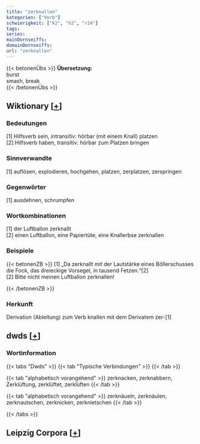 ```yaml
---
title: "zerknallen"
kategorien: ["Verb"]
schwierigkeit: ["k2", "h2", "r24"]
tags:
series:
mainDornseiffs:
domainDornseiffs:
url: "zerknallen"
---
```


{{< betonenÜbs >}}
**Übersetzung:**  
burst  
smash, break  
{{< /betonenÜbs >}}

## Wiktionary [[+](https://de.wiktionary.org/wiki/zerknallen)]

### Bedeutungen
[1] Hilfsverb sein, intransitiv: hörbar (mit einem Knall) platzen  
[2] Hilfsverb haben, transitiv: hörbar zum Platzen bringen  

### Sinnverwandte
[1] auflösen, explodieren, hochgehen, platzen, zerplatzen, zerspringen  

### Gegenwörter
[1] ausdehnen, schrumpfen  

### Wortkombinationen
[1] der Luftballon zerknallt  
[2] einen Luftballon, eine Papiertüte, eine Knallerbse zerknallen  

### Beispiele
{{< betonenZB >}}
[1] „Da zerknallt mit der Lautstärke eines Böllerschusses die Fock, das dreieckige Vorsegel, in tausend Fetzen.“[2]  
[2] Bitte nicht meinen Luftballon zerknallen!  

{{< /betonenZB >}}
### Herkunft
Derivation (Ableitung) zum Verb knallen mit dem Derivatem zer-[1]  



## dwds [[+](https://www.dwds.de/wb/zerknallen)]

### Wortinformation
{{< tabs "Dwds" >}}
{{< tab "Typische Verbindungen" >}}
{{< /tab >}}

{{< tab "alphabetisch vorangehend" >}}
zerknacken, zerknabbern, Zerklüftung, zerklüftet, zerklüften
{{< /tab >}}

{{< tab "alphabetisch vorangehend" >}}
zerknäueln, zerknäulen, zerknautschen, zerknicken, zerknietschen
{{< /tab >}}

{{< /tabs >}}

## Leipzig Corpora [[+](https://corpora.uni-leipzig.de/en/res?word=zerknallen&corpusId=deu_newscrawl-public_2018)]

